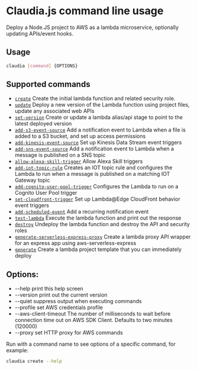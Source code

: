 # Claudia.js command line usage

Deploy a Node.JS project to AWS as a lambda microservice, optionally updating APIs/event hooks.

## Usage
```bash
claudia [command] {OPTIONS}
```

## Supported commands

* [`create`](create.md) Create the initial lambda function and related security role.
* [`update`](update.md) Deploy a new version of the Lambda function using project files, update any associated web APIs
* [`set-version`](set-version.md) Create or update a lambda alias/api stage to point to the latest deployed version
* [`add-s3-event-source`](add-s3-event-source.md) Add a notification event to Lambda when a file is added to a S3 bucket, and set up access permissions
* [`add-kinesis-event-source`](add-kinesis-event-source.md) Set up Kinesis Data Stream event triggers
* [`add-sns-event-source`](add-sns-event-source.md) Add a notification event to Lambda when a message is published on a SNS topic
* [`allow-alexa-skill-trigger`](allow-alexa-skill-trigger.md) Allow Alexa Skill triggers
* [`add-iot-topic-rule`](add-iot-topic-rule.md) Creates an IOT topic rule and configures the Lambda to run when a message is published on a matching IOT Gateway topic
* [`add-cognito-user-pool-trigger`](add-cognito-user-pool-trigger.md) Configures the Lambda to run on a Cognito User Pool trigger
* [`set-cloudfront-trigger`](set-cloudfront-trigger.md) Set up Lambda@Edge CloudFront behavior event triggers
* [`add-scheduled-event`](add-scheduled-event.md) Add a recurring notification event
* [`test-lambda`](test-lambda.md) Execute the lambda function and print out the response
* [`destroy`](destroy.md) Undeploy the lambda function and destroy the API and security roles
* [`generate-serverless-express-proxy`](generate-serverless-express-proxy.md) Create a lambda proxy API wrapper for an express app using aws-serverless-express
* [`generate`](generate.md) Create a lambda project template that you can immediately deploy

## Options:

 * --help           print this help screen
 * --version        print out the current version
 * --quiet          suppress output when executing commands
 * --profile		set AWS credentials profile
 * --aws-client-timeout The number of milliseconds to wait before connection time out on AWS SDK Client. Defaults to two minutes (120000)
 * --proxy			set HTTP proxy for AWS commands

Run with a command name to see options of a specific command, for example:
```bash
claudia create --help
```
